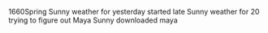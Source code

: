 1660Spring
Sunny weather for yesterday started late 
Sunny weather for 20 trying to figure out Maya 
Sunny downloaded maya 